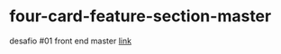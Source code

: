 # four-card-feature-section-master
 desafio #01 front end master
 [link](https://montalvas.github.io/four-card-feature-section-master/) 
